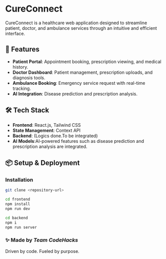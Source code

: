 # CureConnect

CureConnect is a healthcare web application designed to streamline patient, doctor, and ambulance services through an intuitive and efficient interface.

## 🚀 Features
- **Patient Portal**: Appointment booking, prescription viewing, and medical history.
- **Doctor Dashboard**: Patient management, prescription uploads, and diagnosis tools.
- **Ambulance Booking**: Emergency service request with real-time tracking.
- **AI Integration**: Disease prediction and prescription analysis.

## 🛠️ Tech Stack
- **Frontend**: React.js, Tailwind CSS
- **State Management**: Context API
- **Backend**: (Logics done.To be integrated)
- **AI Models**:AI-powered features such as disease prediction and prescription analysis are integrated.

## 📦 Setup & Deployment
### Installation
```sh
git clone <repository-url>

cd frontend
npm install
npm run dev

cd backend
npm i
npm run server
```
### ✨ Made by *Team CodeHacks*
Driven by code. Fueled by purpose.
